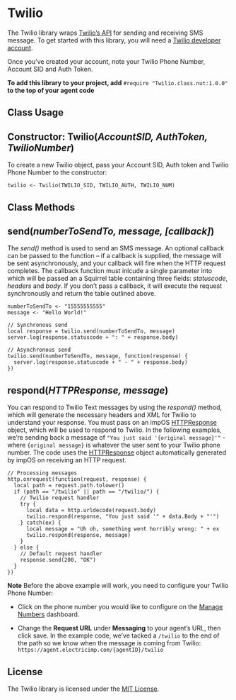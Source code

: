 # Twilio #

The Twilio library wraps [Twilio’s API](http://www.twilio.com/) for sending and receiving SMS message. To get started with this library, you will need a [Twilio developer account](http://developers.twilio.com/).

Once you’ve created your account, note your Twilio Phone Number, Account SID and Auth Token.

**To add this library to your project, add** `#require "Twilio.class.nut:1.0.0"` **to the top of your agent code**

## Class Usage

## Constructor: Twilio(*AccountSID, AuthToken, TwilioNumber*)

To create a new Twilio object, pass your Account SID, Auth token and Twilio Phone Number to the constructor:

```squirrel
twilio <- Twilio(TWILIO_SID, TWILIO_AUTH, TWILIO_NUM)
```

## Class Methods

## send(*numberToSendTo, message, [callback]*)

The *send()* method is used to send an SMS message. An optional callback can be passed to the function &ndash; if a callback is supplied, the message will be sent asynchronously, and your callback will fire when the HTTP request completes. The callback function must inlcude a single parameter into which will be passed an a Squirrel table containing three fields: *statuscode*, *headers* and *body*. If you don’t pass a callback, it will execute the request synchronously and return the table outlined above.

```squirrel
numberToSendTo <- "15555555555"
message <- "Hello World!"

// Synchronous send
local response = twilio.send(numberToSendTo, message)
server.log(response.statuscode + ": " + response.body)

// Asynchronous send
twilio.send(numberToSendTo, message, function(response) {
  server.log(response.statuscode + " - " + response.body)
})
```

## respond(*HTTPResponse, message*)

You can respond to Twilio Text messages by using the *respond()* method, which will generate the necessary headers and XML for Twilio to understand your response. You must pass on an impOS [HTTPResponse](https://developer.electricimp.com/api/httpresponse/) object, which will be used to respond to Twilio. In the following examples, we’re sending back a message of `"You just said '{original message}'"` - where `{original message}` is whatever the user sent to your Twilio phone number. The code uses the [HTTPResponse](https://developer.electricimp.com/api/httpresponse/) object automatically generated by impOS on receiving an HTTP request.

```squirrel
// Processing messages
http.onrequest(function(request, response) {
  local path = request.path.tolower()
  if (path == "/twilio" || path == "/twilio/") {
    // Twilio request handler
    try {
      local data = http.urldecode(request.body)
      twilio.respond(response, "You just said '" + data.Body + "'")
    } catch(ex) {
      local message = "Uh oh, something went horribly wrong: " + ex
      twilio.respond(response, message)
    }
  } else {
    // Default request handler
    response.send(200, "OK")
  }
})
```

**Note** Before the above example will work, you need to configure your Twilio Phone Number:

 - Click on the phone number you would like to configure on the [Manage Numbers](https://www.twilio.com/user/account/phone-numbers/incoming) dashboard.

 - Change the **Request URL** under **Messaging** to your agent’s URL, then click save. In the example code, we’ve tacked a `/twilio` to the end of the path so we know when the message is coming from Twilio: ```https://agent.electricimp.com/{agentID}/twilio```

## License

The Twilio library is licensed under the [MIT License](./LICENSE).
